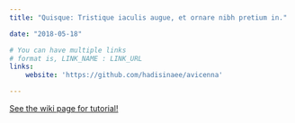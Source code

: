 ```yaml
---
title: "Quisque: Tristique iaculis augue, et ornare nibh pretium in."

date: "2018-05-18"

# You can have multiple links
# format is, LINK_NAME : LINK_URL
links:
    website: 'https://github.com/hadisinaee/avicenna'

---
```


[See the wiki page for tutorial!](https://github.com/hadisinaee/avicenna/wiki)